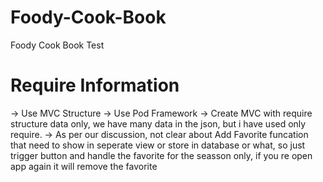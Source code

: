 # Foody-Cook-Book
 Foody Cook Book Test
 
 # Require Information
 -> Use MVC Structure
 -> Use Pod Framework
 -> Create MVC with require structure data only, we have many data in the json, but i have used only require.
 -> As per our discussion, not clear about Add Favorite funcation that need to show in seperate view or store in database or what, so just trigger button and handle the favorite for the seasson only, if you re open app again it will remove the favorite
